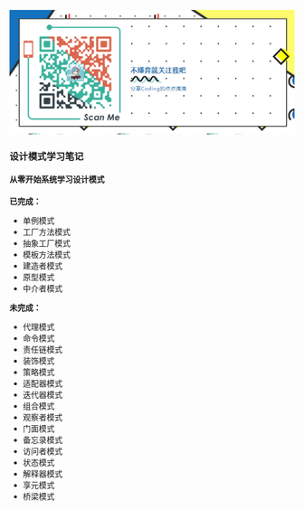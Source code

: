 ![](rem_icon.png)

### 设计模式学习笔记

#### 从零开始系统学习设计模式

**已完成：**

- 单例模式
- 工厂方法模式
- 抽象工厂模式
- 模板方法模式
- 建造者模式
- 原型模式
- 中介者模式

**未完成：**

- 代理模式
- 命令模式
- 责任链模式
- 装饰模式
- 策略模式
- 适配器模式
- 迭代器模式
- 组合模式
- 观察者模式
- 门面模式
- 备忘录模式
- 访问者模式
- 状态模式
- 解释器模式
- 享元模式
- 桥梁模式